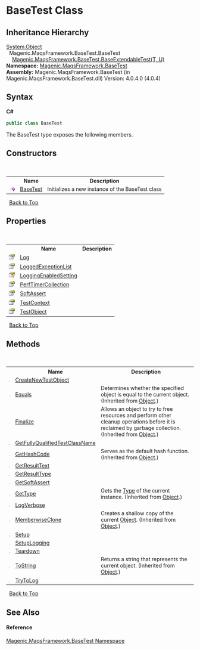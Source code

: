 # BaseTest Class
 


## Inheritance Hierarchy
<a href="http://msdn2.microsoft.com/en-us/library/e5kfa45b" target="_blank">System.Object</a><br />&nbsp;&nbsp;Magenic.MaqsFramework.BaseTest.BaseTest<br />&nbsp;&nbsp;&nbsp;&nbsp;<a href="MAQS_4/BaseTest_AUTOGENERATED/BaseExtendableTest('T',_'U')_Class">Magenic.MaqsFramework.BaseTest.BaseExtendableTest(T, U)</a><br />
**Namespace:**&nbsp;<a href="MAQS_4/BaseTest_AUTOGENERATED/Magenic-MaqsFramework-BaseTest_Namespace">Magenic.MaqsFramework.BaseTest</a><br />**Assembly:**&nbsp;Magenic.MaqsFramework.BaseTest (in Magenic.MaqsFramework.BaseTest.dll) Version: 4.0.4.0 (4.0.4)

## Syntax

**C#**<br />
``` C#
public class BaseTest
```

The BaseTest type exposes the following members.


## Constructors
&nbsp;<table><tr><th></th><th>Name</th><th>Description</th></tr><tr><td>![Public method](media/pubmethod.gif "Public method")</td><td><a href="MAQS_4/BaseTest_AUTOGENERATED/BaseTest_Constructor">BaseTest</a></td><td>
Initializes a new instance of the BaseTest class</td></tr></table>&nbsp;
<a href="#basetest-class">Back to Top</a>

## Properties
&nbsp;<table><tr><th></th><th>Name</th><th>Description</th></tr><tr><td>![Public property](media/pubproperty.gif "Public property")</td><td><a href="MAQS_4/BaseTest_AUTOGENERATED/BaseTest-Log_Property">Log</a></td><td /></tr><tr><td>![Public property](media/pubproperty.gif "Public property")</td><td><a href="MAQS_4/BaseTest_AUTOGENERATED/BaseTest-LoggedExceptionList_Property">LoggedExceptionList</a></td><td /></tr><tr><td>![Protected property](media/protproperty.gif "Protected property")</td><td><a href="MAQS_4/BaseTest_AUTOGENERATED/BaseTest-LoggingEnabledSetting_Property">LoggingEnabledSetting</a></td><td /></tr><tr><td>![Public property](media/pubproperty.gif "Public property")</td><td><a href="MAQS_4/BaseTest_AUTOGENERATED/BaseTest-PerfTimerCollection_Property">PerfTimerCollection</a></td><td /></tr><tr><td>![Public property](media/pubproperty.gif "Public property")</td><td><a href="MAQS_4/BaseTest_AUTOGENERATED/BaseTest-SoftAssert_Property">SoftAssert</a></td><td /></tr><tr><td>![Public property](media/pubproperty.gif "Public property")</td><td><a href="MAQS_4/BaseTest_AUTOGENERATED/BaseTest-TestContext_Property">TestContext</a></td><td /></tr><tr><td>![Public property](media/pubproperty.gif "Public property")</td><td><a href="MAQS_4/BaseTest_AUTOGENERATED/BaseTest-TestObject_Property">TestObject</a></td><td /></tr></table>&nbsp;
<a href="#basetest-class">Back to Top</a>

## Methods
&nbsp;<table><tr><th></th><th>Name</th><th>Description</th></tr><tr><td>![Protected method](media/protmethod.gif "Protected method")</td><td><a href="MAQS_4/BaseTest_AUTOGENERATED/BaseTest-CreateNewTestObject_Method">CreateNewTestObject</a></td><td /></tr><tr><td>![Public method](media/pubmethod.gif "Public method")</td><td><a href="http://msdn2.microsoft.com/en-us/library/bsc2ak47" target="_blank">Equals</a></td><td>
Determines whether the specified object is equal to the current object.
 (Inherited from <a href="http://msdn2.microsoft.com/en-us/library/e5kfa45b" target="_blank">Object</a>.)</td></tr><tr><td>![Protected method](media/protmethod.gif "Protected method")</td><td><a href="http://msdn2.microsoft.com/en-us/library/4k87zsw7" target="_blank">Finalize</a></td><td>
Allows an object to try to free resources and perform other cleanup operations before it is reclaimed by garbage collection.
 (Inherited from <a href="http://msdn2.microsoft.com/en-us/library/e5kfa45b" target="_blank">Object</a>.)</td></tr><tr><td>![Protected method](media/protmethod.gif "Protected method")</td><td><a href="MAQS_4/BaseTest_AUTOGENERATED/BaseTest-GetFullyQualifiedTestClassName_Method">GetFullyQualifiedTestClassName</a></td><td /></tr><tr><td>![Public method](media/pubmethod.gif "Public method")</td><td><a href="http://msdn2.microsoft.com/en-us/library/zdee4b3y" target="_blank">GetHashCode</a></td><td>
Serves as the default hash function.
 (Inherited from <a href="http://msdn2.microsoft.com/en-us/library/e5kfa45b" target="_blank">Object</a>.)</td></tr><tr><td>![Protected method](media/protmethod.gif "Protected method")</td><td><a href="MAQS_4/BaseTest_AUTOGENERATED/BaseTest-GetResultText_Method">GetResultText</a></td><td /></tr><tr><td>![Protected method](media/protmethod.gif "Protected method")</td><td><a href="MAQS_4/BaseTest_AUTOGENERATED/BaseTest-GetResultType_Method">GetResultType</a></td><td /></tr><tr><td>![Protected method](media/protmethod.gif "Protected method")</td><td><a href="MAQS_4/BaseTest_AUTOGENERATED/BaseTest-GetSoftAssert_Method">GetSoftAssert</a></td><td /></tr><tr><td>![Public method](media/pubmethod.gif "Public method")</td><td><a href="http://msdn2.microsoft.com/en-us/library/dfwy45w9" target="_blank">GetType</a></td><td>
Gets the <a href="http://msdn2.microsoft.com/en-us/library/42892f65" target="_blank">Type</a> of the current instance.
 (Inherited from <a href="http://msdn2.microsoft.com/en-us/library/e5kfa45b" target="_blank">Object</a>.)</td></tr><tr><td>![Protected method](media/protmethod.gif "Protected method")</td><td><a href="MAQS_4/BaseTest_AUTOGENERATED/BaseTest-LogVerbose_Method">LogVerbose</a></td><td /></tr><tr><td>![Protected method](media/protmethod.gif "Protected method")</td><td><a href="http://msdn2.microsoft.com/en-us/library/57ctke0a" target="_blank">MemberwiseClone</a></td><td>
Creates a shallow copy of the current <a href="http://msdn2.microsoft.com/en-us/library/e5kfa45b" target="_blank">Object</a>.
 (Inherited from <a href="http://msdn2.microsoft.com/en-us/library/e5kfa45b" target="_blank">Object</a>.)</td></tr><tr><td>![Public method](media/pubmethod.gif "Public method")</td><td><a href="MAQS_4/BaseTest_AUTOGENERATED/BaseTest-Setup_Method">Setup</a></td><td /></tr><tr><td>![Protected method](media/protmethod.gif "Protected method")</td><td><a href="MAQS_4/BaseTest_AUTOGENERATED/BaseTest-SetupLogging_Method">SetupLogging</a></td><td /></tr><tr><td>![Public method](media/pubmethod.gif "Public method")</td><td><a href="MAQS_4/BaseTest_AUTOGENERATED/BaseTest-Teardown_Method">Teardown</a></td><td /></tr><tr><td>![Public method](media/pubmethod.gif "Public method")</td><td><a href="http://msdn2.microsoft.com/en-us/library/7bxwbwt2" target="_blank">ToString</a></td><td>
Returns a string that represents the current object.
 (Inherited from <a href="http://msdn2.microsoft.com/en-us/library/e5kfa45b" target="_blank">Object</a>.)</td></tr><tr><td>![Protected method](media/protmethod.gif "Protected method")</td><td><a href="MAQS_4/BaseTest_AUTOGENERATED/BaseTest-TryToLog_Method">TryToLog</a></td><td /></tr></table>&nbsp;
<a href="#basetest-class">Back to Top</a>

## See Also


#### Reference
<a href="MAQS_4/BaseTest_AUTOGENERATED/Magenic-MaqsFramework-BaseTest_Namespace">Magenic.MaqsFramework.BaseTest Namespace</a><br />